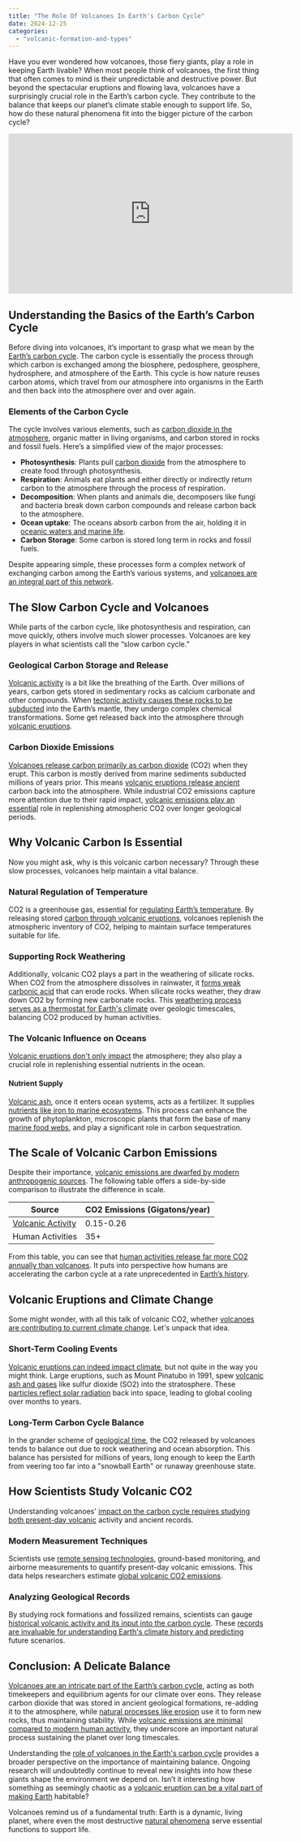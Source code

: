 ```yaml
---
title: "The Role Of Volcanoes In Earth's Carbon Cycle"
date: 2024-12-25
categories: 
  - "volcanic-formation-and-types"
---
```


Have you ever wondered how volcanoes, those fiery giants, play a role in keeping Earth livable? When most people think of volcanoes, the first thing that often comes to mind is their unpredictable and destructive power. But beyond the spectacular eruptions and flowing lava, volcanoes have a surprisingly crucial role in the Earth’s carbon cycle. They contribute to the balance that keeps our planet’s climate stable enough to support life. So, how do these natural phenomena fit into the bigger picture of the carbon cycle?

<iframe width="560" height="315" src="https://www.youtube.com/embed/twBbkPCyPG0" frameborder="0" allow="accelerometer; autoplay; encrypted-media; gyroscope; picture-in-picture" allowfullscreen></iframe>

  

## Understanding the Basics of the Earth’s Carbon Cycle

Before diving into volcanoes, it’s important to grasp what we mean by the [Earth’s carbon cycle](https://magmamatters.com/the-role-of-volcanoes-in-earths-carbon-cycle-3/ "The Role Of Volcanoes In Earth’s Carbon Cycle"). The carbon cycle is essentially the process through which carbon is exchanged among the biosphere, pedosphere, geosphere, hydrosphere, and atmosphere of the Earth. This cycle is how nature reuses carbon atoms, which travel from our atmosphere into organisms in the Earth and then back into the atmosphere over and over again.

### Elements of the Carbon Cycle

The cycle involves various elements, such as [carbon dioxide in the atmosphere](https://magmamatters.com/the-role-of-volcanoes-in-earths-carbon-cycle-5/ "The Role Of Volcanoes In Earth’s Carbon Cycle"), organic matter in living organisms, and carbon stored in rocks and fossil fuels. Here’s a simplified view of the major processes:

- **Photosynthesis**: Plants pull [carbon dioxide](https://magmamatters.com/the-art-and-science-of-volcano-monitoring/ "The Art and Science of Volcano Monitoring") from the atmosphere to create food through photosynthesis.
- **Respiration**: Animals eat plants and either directly or indirectly return carbon to the atmosphere through the process of respiration.
- **Decomposition**: When plants and animals die, decomposers like fungi and bacteria break down carbon compounds and release carbon back to the atmosphere.
- **Ocean uptake**: The oceans absorb carbon from the air, holding it in [oceanic waters and marine life](https://magmamatters.com/the-impact-of-submarine-volcanoes-on-marine-life/ "The Impact of Submarine Volcanoes on Marine Life").
- **Carbon Storage**: Some carbon is stored long term in rocks and fossil fuels.

Despite appearing simple, these processes form a complex network of exchanging carbon among the Earth’s various systems, and [volcanoes are an integral part of this network](https://magmamatters.com/methods-for-monitoring-volcanic-seismic-activity-2/ "Methods for Monitoring Volcanic Seismic Activity").

## The Slow Carbon Cycle and Volcanoes

While parts of the carbon cycle, like photosynthesis and respiration, can move quickly, others involve much slower processes. Volcanoes are key players in what scientists call the “slow carbon cycle.”

### Geological Carbon Storage and Release

[Volcanic activity](https://magmamatters.com/why-volcanic-eruptions-attract-tourists-9/ "Why Volcanic Eruptions Attract Tourists") is a bit like the breathing of the Earth. Over millions of years, carbon gets stored in sedimentary rocks as calcium carbonate and other compounds. When [tectonic activity causes these rocks to be subducted](https://magmamatters.com/a-step-by-step-guide-to-understanding-the-formation-of-volcanic-islands/ "A Step-by-Step Guide to Understanding the Formation of Volcanic Islands") into the Earth’s mantle, they undergo complex chemical transformations. Some get released back into the atmosphere through [volcanic eruptions](https://magmamatters.com/plate-tectonics-and-the-formation-of-volcanic-islands/ "Plate Tectonics and the Formation of Volcanic Islands").

### Carbon Dioxide Emissions

[Volcanoes release carbon primarily as carbon dioxide](https://magmamatters.com/geothermal-energy-and-its-volcanic-origins/ "Geothermal Energy and Its Volcanic Origins") (CO2) when they erupt. This carbon is mostly derived from marine sediments subducted millions of years prior. This means [volcanic eruptions release ancient](https://magmamatters.com/the-role-of-volcanic-eruptions-in-mythology/ "The Role of Volcanic Eruptions in Mythology") carbon back into the atmosphere. While industrial CO2 emissions capture more attention due to their rapid impact, [volcanic emissions play an essential](https://magmamatters.com/handling-volcanic-gas-hazards-five-essential-tips/ "Handling Volcanic Gas Hazards: Five Essential Tips") role in replenishing atmospheric CO2 over longer geological periods.

## Why Volcanic Carbon Is Essential

Now you might ask, why is this volcanic carbon necessary? Through these slow processes, volcanoes help maintain a vital balance.

### Natural Regulation of Temperature

CO2 is a greenhouse gas, essential for [regulating Earth’s temperature](https://magmamatters.com/exploring-the-impact-of-volcano-emissions-on-greenhouse-effect/ "Exploring the Impact of Volcano Emissions on Greenhouse Effect"). By releasing stored [carbon through volcanic eruptions](https://magmamatters.com/the-impact-of-volcanic-eruptions-on-climate-change-4/ "The Impact of Volcanic Eruptions on Climate Change"), volcanoes replenish the atmospheric inventory of CO2, helping to maintain surface temperatures suitable for life.

### Supporting Rock Weathering

Additionally, volcanic CO2 plays a part in the weathering of silicate rocks. When CO2 from the atmosphere dissolves in rainwater, it [forms weak carbonic acid](https://magmamatters.com/the-impact-of-volcanic-gases-on-climate-change/ "The Impact of Volcanic Gases on Climate Change") that can erode rocks. When silicate rocks weather, they draw down CO2 by forming new carbonate rocks. This [weathering process serves as a thermostat for Earth's climate](https://magmamatters.com/a-comparison-of-volcanic-soils-and-regular-soils/ "A Comparison of Volcanic Soils and Regular Soils") over geologic timescales, balancing CO2 produced by human activities.

### The Volcanic Influence on Oceans

[Volcanic eruptions don't only impact](https://magmamatters.com/why-volcanic-eruptions-attract-tourists/ "Why Volcanic Eruptions Attract Tourists") the atmosphere; they also play a crucial role in replenishing essential nutrients in the ocean.

#### Nutrient Supply

[Volcanic ash](https://magmamatters.com/three-ancient-artworks-depicting-volcanic-eruptions/ "Three Ancient Artworks Depicting Volcanic Eruptions"), once it enters ocean systems, acts as a fertilizer. It supplies [nutrients like iron to marine ecosystems](https://magmamatters.com/7-fascinating-facts-about-submarine-volcanoes/ "7 Fascinating Facts About Submarine Volcanoes"). This process can enhance the growth of phytoplankton, microscopic plants that form the base of many [marine food webs](https://magmamatters.com/the-impact-of-submarine-volcanoes-on-ocean-chemistry/ "The Impact of Submarine Volcanoes on Ocean Chemistry"), and play a significant role in carbon sequestration.

## The Scale of Volcanic Carbon Emissions

Despite their importance, [volcanic emissions are dwarfed by modern anthropogenic sources](https://magmamatters.com/10-tips-for-volcano-safety-at-convergent-boundaries/ "10 Tips for Volcano Safety at Convergent Boundaries"). The following table offers a side-by-side comparison to illustrate the difference in scale.

| Source | CO2 Emissions (Gigatons/year) |
| --- | --- |
| [Volcanic Activity](https://magmamatters.com/exploring-the-impact-of-submarine-volcanoes-on-deep-sea-creatures/ "Exploring the Impact of Submarine Volcanoes on Deep Sea Creatures") | 0.15-0.26 |
| Human Activities | 35+ |

From this table, you can see that [human activities release far more CO2 annually than volcanoes](https://magmamatters.com/the-hazards-of-submarine-volcano-eruptions/ "The Hazards of Submarine Volcano Eruptions"). It puts into perspective how humans are accelerating the carbon cycle at a rate unprecedented in [Earth’s history](https://magmamatters.com/the-evolution-of-volcanology-through-the-centuries/ "The Evolution of Volcanology Through the Centuries").

## Volcanic Eruptions and Climate Change

Some might wonder, with all this talk of volcanic CO2, whether [volcanoes are contributing to current climate change](https://magmamatters.com/the-impact-of-volcanoes-on-ecosystem-dynamics/ "The Impact of Volcanoes on Ecosystem Dynamics"). Let's unpack that idea.

### Short-Term Cooling Events

[Volcanic eruptions can indeed impact climate](https://magmamatters.com/famous-volcanic-eruptions-that-shaped-earths-history/ "Famous Volcanic Eruptions That Shaped Earth’s History"), but not quite in the way you might think. Large eruptions, such as Mount Pinatubo in 1991, spew [volcanic ash and gases](https://magmamatters.com/understanding-the-formation-process-of-volcanic-calderas/ "Understanding the Formation Process of Volcanic Calderas") like sulfur dioxide (SO2) into the stratosphere. These [particles reflect solar radiation](https://magmamatters.com/how-volcanic-ash-affects-climate-change/ "How Volcanic Ash Affects Climate Change?") back into space, leading to global cooling over months to years.

### Long-Term Carbon Cycle Balance

In the grander scheme of [geological time](https://magmamatters.com/volcanic-eruptions-and-geological-time-scales/ "Volcanic Eruptions and Geological Time Scales"), the CO2 released by volcanoes tends to balance out due to rock weathering and ocean absorption. This balance has persisted for millions of years, long enough to keep the Earth from veering too far into a "snowball Earth" or runaway greenhouse state.

## How Scientists Study Volcanic CO2

Understanding volcanoes' [impact on the carbon cycle requires studying both present-day volcanic](https://magmamatters.com/the-impact-of-volcanic-islands-on-climate-change/ "The Impact of Volcanic Islands on Climate Change") activity and ancient records.

### Modern Measurement Techniques

Scientists use [remote sensing technologies](https://magmamatters.com/methods-for-monitoring-volcanic-seismic-activity/ "Methods for Monitoring Volcanic Seismic Activity"), ground-based monitoring, and airborne measurements to quantify present-day volcanic emissions. This data helps researchers estimate [global volcanic CO2 emissions](https://magmamatters.com/the-role-of-volcanoes-in-earths-carbon-cycle-6/ "The Role Of Volcanoes In Earth’s Carbon Cycle").

### Analyzing Geological Records

By studying rock formations and fossilized remains, scientists can gauge [historical volcanic activity and its input into the carbon cycle](https://magmamatters.com/volcanic-zones-and-species-survival-a-comprehensive-guide/ "Volcanic Zones and Species Survival: A Comprehensive Guide"). These [records are invaluable for understanding Earth's climate history and predicting](https://magmamatters.com/the-impact-of-volcanoes-on-geological-time-scales/ "The Impact of Volcanoes on Geological Time Scales") future scenarios.

## Conclusion: A Delicate Balance

[Volcanoes are an intricate part of the Earth’s carbon cycle](https://magmamatters.com/the-role-of-volcanoes-in-earths-carbon-cycle-2/ "The Role Of Volcanoes In Earth’s Carbon Cycle"), acting as both timekeepers and equilibrium agents for our climate over eons. They release carbon dioxide that was stored in ancient geological formations, re-adding it to the atmosphere, while [natural processes like erosion](https://magmamatters.com/understanding-the-formation-of-volcanic-islands-8/ "Understanding The Formation Of Volcanic Islands") use it to form new rocks, thus maintaining stability. While [volcanic emissions are minimal compared to modern human activity](https://magmamatters.com/the-role-of-volcanoes-in-earths-carbon-cycle-4/ "The Role Of Volcanoes In Earth’s Carbon Cycle"), they underscore an important natural process sustaining the planet over long timescales.

Understanding the [role of volcanoes in the Earth's carbon cycle](https://magmamatters.com/the-role-of-volcanoes-in-earths-carbon-cycle/ "The Role Of Volcanoes In Earth’s Carbon Cycle") provides a broader perspective on the importance of maintaining balance. Ongoing research will undoubtedly continue to reveal new insights into how these giants shape the environment we depend on. Isn’t it interesting how something as seemingly chaotic as a [volcanic eruption can be a vital part of making Earth](https://magmamatters.com/the-role-of-volcanoes-in-science-fiction/ "The Role of Volcanoes in Science Fiction") habitable?

Volcanoes remind us of a fundamental truth: Earth is a dynamic, living planet, where even the most destructive [natural phenomena](https://magmamatters.com/revolutionary-technologies-for-monitoring-volcanoes/ "Revolutionary Technologies For Monitoring Volcanoes") serve essential functions to support life.
